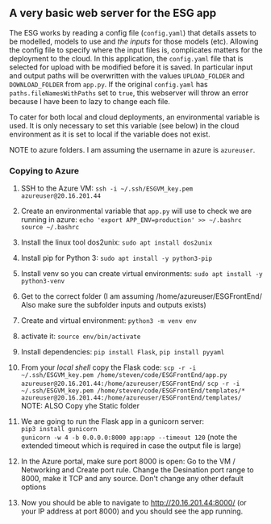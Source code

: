 ## A very basic web server for the ESG app

The ESG works by reading a config file (`config.yaml`) that details assets to be modelled, models to use and *the inputs* for those models (etc). Allowing the config file to specify where the input files is, complicates matters for the deployment to the cloud. In this application, the `config.yaml` file that is selected for upload with be modified before it is saved. In particular input and output paths will be overwritten with the values `UPLOAD_FOLDER` and `DOWNLOAD_FOLDER` from `app.py`. If the original `config.yaml` has `paths.fileNamesWithPaths` set to `true`, this webserver will throw an error because I have been to lazy to change each file. 

To cater for both local and cloud deployments, an environmental variable is used. It is only necessary to set this variable (see below) in the cloud environment as it is set to local if the variable does not exist.

NOTE to azure folders. I am assuming the username in azure is `azureuser`.

### Copying to Azure
1. SSH to the Azure VM: `ssh -i ~/.ssh/ESGVM_key.pem azureuser@20.16.201.44`
2. Create an environmental variable that `app.py` will use to check we are running in azure: `echo 'export APP_ENV=production' >> ~/.bashrc`  
`source ~/.bashrc`
3. Install the linux tool dos2unix: `sudo apt install dos2unix`

4. Install pip for Python 3: `sudo apt install -y python3-pip`
5. Install venv so you can create virtual environments: `sudo apt install -y python3-venv`
6. Get to the correct folder (I am assuming /home/azureuser/ESGFrontEnd/ Also make sure the subfolder inputs and outputs exists)
7. Create and virtual environment: `python3 -m venv env`
8. activate it: `source env/bin/activate`
9. Install dependencies: `pip install Flask`, `pip install pyyaml`
10. From your *local shell* copy the Flask code:
`scp -r -i ~/.ssh/ESGVM_key.pem /home/steven/code/ESGFrontEnd/app.py azureuser@20.16.201.44:/home/azureuser/ESGFrontEnd/`
`scp -r -i ~/.ssh/ESGVM_key.pem /home/steven/code/ESGFrontEnd/templates/* azureuser@20.16.201.44:/home/azureuser/ESGFrontEnd/templates/`
 NOTE: ALSO Copy yhe Static folder

11. We are going to run the Flask app in a gunicorn server:  
`pip3 install gunicorn`  
`gunicorn -w 4 -b 0.0.0.0:8000 app:app --timeout 120` (note the extended timeout which is required in case the output file is large)

12. In the Azure portal, make sure port 8000 is open: Go to the VM / Networking and Create port rule. Change the Desination port range to 8000, make it TCP and any source. Don't change any other default options
13. Now you should be able to navigate to http://20.16.201.44:8000/ (or your IP address at port 8000) and you should see the app running.